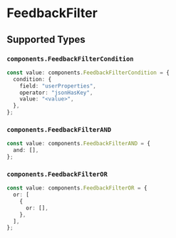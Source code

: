 # FeedbackFilter


## Supported Types

### `components.FeedbackFilterCondition`

```typescript
const value: components.FeedbackFilterCondition = {
  condition: {
    field: "userProperties",
    operator: "jsonHasKey",
    value: "<value>",
  },
};
```

### `components.FeedbackFilterAND`

```typescript
const value: components.FeedbackFilterAND = {
  and: [],
};
```

### `components.FeedbackFilterOR`

```typescript
const value: components.FeedbackFilterOR = {
  or: [
    {
      or: [],
    },
  ],
};
```

